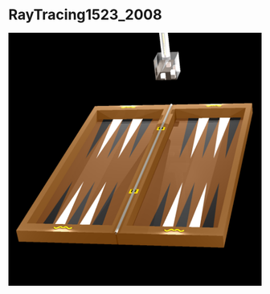 # RayTracing1523_2008
![alt text](https://github.com/dotz600/RayTracing1523_2008/blob/master/images/itur-lights.png)
